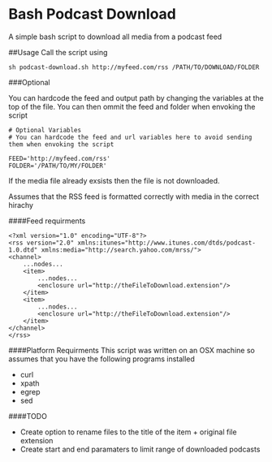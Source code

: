 # Bash Podcast Download
A simple bash script to download all media from a podcast feed

##Usage
Call the script using

	sh podcast-download.sh http://myfeed.com/rss /PATH/TO/DOWNLOAD/FOLDER
	
###Optional

You can hardcode the feed and output path by changing the variables at the top of the file. You can then ommit the feed and folder when envoking the script

	# Optional Variables
	# You can hardcode the feed and url variables here to avoid sending them when envoking the script
	
	FEED='http://myfeed.com/rss'
	FOLDER='/PATH/TO/MY/FOLDER'


If the media file already exsists then the file is not downloaded. 

Assumes that the RSS feed is formatted correctly with media in the correct hirachy

####Feed requirments

	<?xml version="1.0" encoding="UTF-8"?>
	<rss version="2.0" xmlns:itunes="http://www.itunes.com/dtds/podcast-1.0.dtd" xmlns:media="http://search.yahoo.com/mrss/">
  	<channel>
  		...nodes...
		<item>
			...nodes...
			<enclosure url="http://theFileToDownload.extension"/>
		</item>
		<item>
			...nodes...
			<enclosure url="http://theFileToDownload.extension"/>
		</item>
	</channel>
	</rss>
	

####Platform Requirments
This script was written on an OSX machine so assumes that you have the following programs installed

- curl
- xpath
- egrep
- sed

####TODO

- Create option to rename files to the title of the item + original file extension
- Create start and end paramaters to limit range of downloaded podcasts
